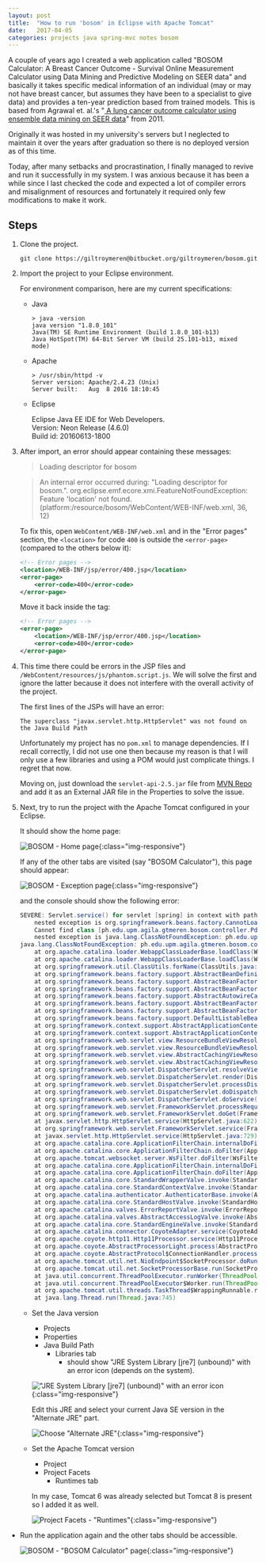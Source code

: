 ```yaml
---
layout: post
title:  "How to run 'bosom' in Eclipse with Apache Tomcat"
date:   2017-04-05
categories: projects java spring-mvc notes bosom
---
```


A couple of years ago I created a web application called "BOSOM Calculator: A Breast Cancer Outcome - Survival Online Measurement Calculator using Data Mining and Predictive Modeling on SEER data" and basically it takes specific medical information of an individual (may or may not have breast cancer, but assumes they have been to a specialist to give data) and provides a ten-year prediction based from trained models. This is based from Agrawal et. al.'s "[
A lung cancer outcome calculator using ensemble data mining on SEER data](http://dl.acm.org/citation.cfm?id=2003356)" from 2011.

Originally it was hosted in my university's servers but I neglected to maintain it over the years after graduation so there is no deployed version as of this time.

Today, after many setbacks and procrastination, I finally managed to revive and run it successfully in my system. I was anxious because it has been a while since I last checked the code and expected a lot of compiler errors and misalignment of resources and fortunately it required only few modifications to make it work.

## Steps

1.  Clone the project.

        git clone https://giltroymeren@bitbucket.org/giltroymeren/bosom.git

2.  Import the project to your Eclipse environment.

    For environment comparison, here are my current specifications:

    *   Java

            > java -version
            java version "1.8.0_101"
            Java(TM) SE Runtime Environment (build 1.8.0_101-b13)
            Java HotSpot(TM) 64-Bit Server VM (build 25.101-b13, mixed mode)

    *   Apache

            > /usr/sbin/httpd -v
            Server version: Apache/2.4.23 (Unix)
            Server built:   Aug  8 2016 18:10:45

    *   Eclipse

        Eclipse Java EE IDE for Web Developers.<br/>
        Version: Neon Release (4.6.0)<br/>
        Build id: 20160613-1800

3.  After import, an error should appear containing these messages:

    > Loading descriptor for bosom

    > An internal error occurred during: "Loading descriptor for bosom.".
    org.eclipse.emf.ecore.xmi.FeatureNotFoundException: Feature 'location' not found. (platform:/resource/bosom/WebContent/WEB-INF/web.xml, 36, 12)

    To fix this, open `WebContent/WEB-INF/web.xml` and in the "Error pages" section, the `<location>` for code `400` is outside the `<error-page>` (compared to the others below it):

    ~~~ xml
    <!-- Error pages -->
    <location>/WEB-INF/jsp/error/400.jsp</location>
    <error-page>
        <error-code>400</error-code>
    </error-page>
    ~~~

    Move it back inside the tag:

    ~~~ xml
    <!-- Error pages -->
    <error-page>
        <location>/WEB-INF/jsp/error/400.jsp</location>
        <error-code>400</error-code>
    </error-page>
    ~~~

4.  This time there could be errors in the JSP files and `/WebContent/resources/js/phantom.script.js`. We will solve the first and ignore the latter because it does not interfere with the overall activity of the project.

    The first lines of the JSPs will have an error:

        The superclass "javax.servlet.http.HttpServlet" was not found on the Java Build Path

    Unfortunately my project has no `pom.xml` to manage dependencies. If I recall correctly, I did not use one then because my reason is that I will only use a few libraries and using a POM would just complicate things. I regret that now.

    Moving on, just download the `servlet-api-2.5.jar` file from [MVN Repo](https://mvnrepository.com/artifact/javax.servlet/servlet-api/2.5) and add it as an External JAR file in the Properties to solve the issue.

5.  Next, try to run the project with the Apache Tomcat configured in your Eclipse.

    It should show the home page:

    ![BOSOM - Home page](/images/posts/2017-04-05-how-to-run-bosom-in-eclipse-with-apache-tomcat/pages/home.png){:class="img-responsive"}

    If any of the other tabs are visited (say "BOSOM Calculator"), this page should appear:

    ![BOSOM - Exception page](/images/posts/2017-04-05-how-to-run-bosom-in-eclipse-with-apache-tomcat/pages/exception.png){:class="img-responsive"}

    and the console should show the following error:

    ~~~ java
    SEVERE: Servlet.service() for servlet [spring] in context with path [/bosom] threw exception [Request processing failed;
        nested exception is org.springframework.beans.factory.CannotLoadBeanClassException:
        Cannot find class [ph.edu.upm.agila.gtmeren.bosom.controller.PdfController] for bean with name 'pdfView' defined in null;
        nested exception is java.lang.ClassNotFoundException: ph.edu.upm.agila.gtmeren.bosom.controller.PdfController] with root cause
    java.lang.ClassNotFoundException: ph.edu.upm.agila.gtmeren.bosom.controller.PdfController
        at org.apache.catalina.loader.WebappClassLoaderBase.loadClass(WebappClassLoaderBase.java:1284)
        at org.apache.catalina.loader.WebappClassLoaderBase.loadClass(WebappClassLoaderBase.java:1118)
        at org.springframework.util.ClassUtils.forName(ClassUtils.java:257)
        at org.springframework.beans.factory.support.AbstractBeanDefinition.resolveBeanClass(AbstractBeanDefinition.java:416)
        at org.springframework.beans.factory.support.AbstractBeanFactory.doResolveBeanClass(AbstractBeanFactory.java:1302)
        at org.springframework.beans.factory.support.AbstractBeanFactory.resolveBeanClass(AbstractBeanFactory.java:1273)
        at org.springframework.beans.factory.support.AbstractAutowireCapableBeanFactory.predictBeanType(AbstractAutowireCapableBeanFactory.java:575)
        at org.springframework.beans.factory.support.AbstractBeanFactory.isFactoryBean(AbstractBeanFactory.java:1350)
        at org.springframework.beans.factory.support.AbstractBeanFactory.isFactoryBean(AbstractBeanFactory.java:916)
        at org.springframework.beans.factory.support.DefaultListableBeanFactory.preInstantiateSingletons(DefaultListableBeanFactory.java:609)
        at org.springframework.context.support.AbstractApplicationContext.finishBeanFactoryInitialization(AbstractApplicationContext.java:932)
        at org.springframework.context.support.AbstractApplicationContext.refresh(AbstractApplicationContext.java:479)
        at org.springframework.web.servlet.view.ResourceBundleViewResolver.initFactory(ResourceBundleViewResolver.java:251)
        at org.springframework.web.servlet.view.ResourceBundleViewResolver.loadView(ResourceBundleViewResolver.java:194)
        at org.springframework.web.servlet.view.AbstractCachingViewResolver.createView(AbstractCachingViewResolver.java:241)
        at org.springframework.web.servlet.view.AbstractCachingViewResolver.resolveViewName(AbstractCachingViewResolver.java:153)
        at org.springframework.web.servlet.DispatcherServlet.resolveViewName(DispatcherServlet.java:1239)
        at org.springframework.web.servlet.DispatcherServlet.render(DispatcherServlet.java:1188)
        at org.springframework.web.servlet.DispatcherServlet.processDispatchResult(DispatcherServlet.java:992)
        at org.springframework.web.servlet.DispatcherServlet.doDispatch(DispatcherServlet.java:939)
        at org.springframework.web.servlet.DispatcherServlet.doService(DispatcherServlet.java:856)
        at org.springframework.web.servlet.FrameworkServlet.processRequest(FrameworkServlet.java:936)
        at org.springframework.web.servlet.FrameworkServlet.doGet(FrameworkServlet.java:827)
        at javax.servlet.http.HttpServlet.service(HttpServlet.java:622)
        at org.springframework.web.servlet.FrameworkServlet.service(FrameworkServlet.java:812)
        at javax.servlet.http.HttpServlet.service(HttpServlet.java:729)
        at org.apache.catalina.core.ApplicationFilterChain.internalDoFilter(ApplicationFilterChain.java:230)
        at org.apache.catalina.core.ApplicationFilterChain.doFilter(ApplicationFilterChain.java:165)
        at org.apache.tomcat.websocket.server.WsFilter.doFilter(WsFilter.java:52)
        at org.apache.catalina.core.ApplicationFilterChain.internalDoFilter(ApplicationFilterChain.java:192)
        at org.apache.catalina.core.ApplicationFilterChain.doFilter(ApplicationFilterChain.java:165)
        at org.apache.catalina.core.StandardWrapperValve.invoke(StandardWrapperValve.java:198)
        at org.apache.catalina.core.StandardContextValve.invoke(StandardContextValve.java:108)
        at org.apache.catalina.authenticator.AuthenticatorBase.invoke(AuthenticatorBase.java:522)
        at org.apache.catalina.core.StandardHostValve.invoke(StandardHostValve.java:140)
        at org.apache.catalina.valves.ErrorReportValve.invoke(ErrorReportValve.java:79)
        at org.apache.catalina.valves.AbstractAccessLogValve.invoke(AbstractAccessLogValve.java:620)
        at org.apache.catalina.core.StandardEngineValve.invoke(StandardEngineValve.java:87)
        at org.apache.catalina.connector.CoyoteAdapter.service(CoyoteAdapter.java:349)
        at org.apache.coyote.http11.Http11Processor.service(Http11Processor.java:1110)
        at org.apache.coyote.AbstractProcessorLight.process(AbstractProcessorLight.java:66)
        at org.apache.coyote.AbstractProtocol$ConnectionHandler.process(AbstractProtocol.java:785)
        at org.apache.tomcat.util.net.NioEndpoint$SocketProcessor.doRun(NioEndpoint.java:1425)
        at org.apache.tomcat.util.net.SocketProcessorBase.run(SocketProcessorBase.java:49)
        at java.util.concurrent.ThreadPoolExecutor.runWorker(ThreadPoolExecutor.java:1142)
        at java.util.concurrent.ThreadPoolExecutor$Worker.run(ThreadPoolExecutor.java:617)
        at org.apache.tomcat.util.threads.TaskThread$WrappingRunnable.run(TaskThread.java:61)
        at java.lang.Thread.run(Thread.java:745)
    ~~~

    *   Set the Java version

        * Projects
        * Properties
        * Java Build Path
            * Libraries tab
                * should show "JRE System Library [jre7] (unbound)" with an error icon (depends on the system).

        !["JRE System Library [jre7] (unbound)" with an error icon](/images/posts/2017-04-05-how-to-run-bosom-in-eclipse-with-apache-tomcat/eclipse/libraries-jre-with-error.png){:class="img-responsive"}

        Edit this JRE and select your current Java SE version in the "Alternate JRE" part.

        ![Choose "Alternate JRE"](/images/posts/2017-04-05-how-to-run-bosom-in-eclipse-with-apache-tomcat/eclipse/jre-system-library-alternate-jre.png){:class="img-responsive"}

    *   Set the Apache Tomcat version

        * Project
        * Project Facets
            * Runtimes tab

        In my case, Tomcat 6 was already selected but Tomcat 8 is present so I added it as well.

        ![Project Facets - "Runtimes"](/images/posts/2017-04-05-how-to-run-bosom-in-eclipse-with-apache-tomcat/eclipse/project-facets-runtimes.png){:class="img-responsive"}


*   Run the application again and the other tabs should be accessible.

    ![BOSOM - "BOSOM Calculator" page](/images/posts/2017-04-05-how-to-run-bosom-in-eclipse-with-apache-tomcat/pages/bosom-calculator.png){:class="img-responsive"}
